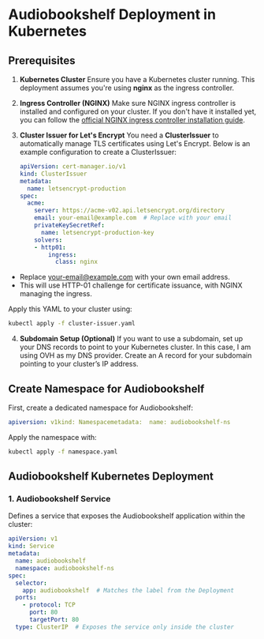 # Audiobookshelf Deployment in Kubernetes

## Prerequisites

1. **Kubernetes Cluster**
   Ensure you have a Kubernetes cluster running. This deployment assumes you're using **nginx** as the ingress controller.

2. **Ingress Controller (NGINX)**
   Make sure NGINX ingress controller is installed and configured on your cluster. If you don't have it installed yet, you can follow the [official NGINX ingress controller installation guide](https://kubernetes.github.io/ingress-nginx/deploy/).

3. **Cluster Issuer for Let's Encrypt**
   You need a **ClusterIssuer** to automatically manage TLS certificates using Let's Encrypt. Below is an example configuration to create a ClusterIssuer:

   ```yaml
   apiVersion: cert-manager.io/v1
   kind: ClusterIssuer
   metadata:
     name: letsencrypt-production
   spec:
     acme:
       server: https://acme-v02.api.letsencrypt.org/directory
       email: your-email@example.com  # Replace with your email
       privateKeySecretRef:
         name: letsencrypt-production-key
       solvers:
       - http01:
           ingress:
             class: nginx

* Replace your-email@example.com with your own email address.
* This will use HTTP-01 challenge for certificate issuance, with NGINX managing the ingress.

Apply this YAML to your cluster using:

```bash
kubectl apply -f cluster-issuer.yaml
```
4. **Subdomain Setup (Optional)** If you want to use a subdomain, set up your DNS records to point to your Kubernetes cluster. In this case, I am using OVH as my DNS provider. Create an A record for your subdomain pointing to your cluster’s IP address.

## Create Namespace for Audiobookshelf
First, create a dedicated namespace for Audiobookshelf:
```yaml
apiversion: v1kind: Namespacemetadata:  name: audiobookshelf-ns
```
Apply the namespace with:
```bash
kubectl apply -f namespace.yaml
```
## Audiobookshelf Kubernetes Deployment
### 1. Audiobookshelf Service
Defines a service that exposes the Audiobookshelf application within the cluster:
```yaml
apiVersion: v1
kind: Service
metadata:
  name: audiobookshelf
  namespace: audiobookshelf-ns
spec:
  selector:
    app: audiobookshelf  # Matches the label from the Deployment
  ports:
    - protocol: TCP
      port: 80
      targetPort: 80
  type: ClusterIP  # Exposes the service only inside the cluster
```

